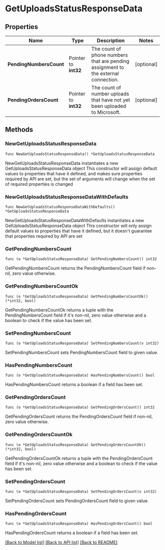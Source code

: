 # GetUploadsStatusResponseData

## Properties

Name | Type | Description | Notes
------------ | ------------- | ------------- | -------------
**PendingNumbersCount** | Pointer to **int32** | The count of phone numbers that are pending assignment to the external connection. | [optional] 
**PendingOrdersCount** | Pointer to **int32** | The count of number uploads that have not yet been uploaded to Microsoft. | [optional] 

## Methods

### NewGetUploadsStatusResponseData

`func NewGetUploadsStatusResponseData() *GetUploadsStatusResponseData`

NewGetUploadsStatusResponseData instantiates a new GetUploadsStatusResponseData object
This constructor will assign default values to properties that have it defined,
and makes sure properties required by API are set, but the set of arguments
will change when the set of required properties is changed

### NewGetUploadsStatusResponseDataWithDefaults

`func NewGetUploadsStatusResponseDataWithDefaults() *GetUploadsStatusResponseData`

NewGetUploadsStatusResponseDataWithDefaults instantiates a new GetUploadsStatusResponseData object
This constructor will only assign default values to properties that have it defined,
but it doesn't guarantee that properties required by API are set

### GetPendingNumbersCount

`func (o *GetUploadsStatusResponseData) GetPendingNumbersCount() int32`

GetPendingNumbersCount returns the PendingNumbersCount field if non-nil, zero value otherwise.

### GetPendingNumbersCountOk

`func (o *GetUploadsStatusResponseData) GetPendingNumbersCountOk() (*int32, bool)`

GetPendingNumbersCountOk returns a tuple with the PendingNumbersCount field if it's non-nil, zero value otherwise
and a boolean to check if the value has been set.

### SetPendingNumbersCount

`func (o *GetUploadsStatusResponseData) SetPendingNumbersCount(v int32)`

SetPendingNumbersCount sets PendingNumbersCount field to given value.

### HasPendingNumbersCount

`func (o *GetUploadsStatusResponseData) HasPendingNumbersCount() bool`

HasPendingNumbersCount returns a boolean if a field has been set.

### GetPendingOrdersCount

`func (o *GetUploadsStatusResponseData) GetPendingOrdersCount() int32`

GetPendingOrdersCount returns the PendingOrdersCount field if non-nil, zero value otherwise.

### GetPendingOrdersCountOk

`func (o *GetUploadsStatusResponseData) GetPendingOrdersCountOk() (*int32, bool)`

GetPendingOrdersCountOk returns a tuple with the PendingOrdersCount field if it's non-nil, zero value otherwise
and a boolean to check if the value has been set.

### SetPendingOrdersCount

`func (o *GetUploadsStatusResponseData) SetPendingOrdersCount(v int32)`

SetPendingOrdersCount sets PendingOrdersCount field to given value.

### HasPendingOrdersCount

`func (o *GetUploadsStatusResponseData) HasPendingOrdersCount() bool`

HasPendingOrdersCount returns a boolean if a field has been set.


[[Back to Model list]](../README.md#documentation-for-models) [[Back to API list]](../README.md#documentation-for-api-endpoints) [[Back to README]](../README.md)


